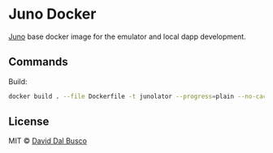 # Juno Docker

[Juno] base docker image for the emulator and local dapp development.

## Commands

Build:

```bash
docker build . --file Dockerfile -t junolator --progress=plain --no-cache --platform=linux/amd64
```

## License

MIT © [David Dal Busco](mailto:david.dalbusco@outlook.com)

[juno]: https://juno.build